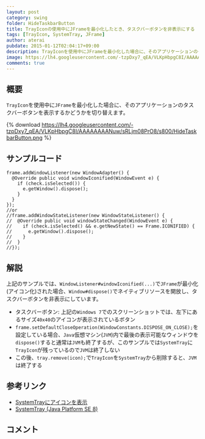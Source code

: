```yaml
---
layout: post
category: swing
folder: HideTaskbarButton
title: TrayIconの使用中にJFrameを最小化したとき、タスクバーボタンを非表示にする
tags: [TrayIcon, SystemTray, JFrame]
author: aterai
pubdate: 2015-01-12T02:04:17+09:00
description: TrayIconを使用中にJFrameを最小化した場合に、そのアプリケーションのタスクバーボタンを表示するかどうかを切り替えます。
image: https://lh4.googleusercontent.com/-tzpDxy7_qEA/VLKpHbpgC8I/AAAAAAAANuw/sRLjm08PrO8/s800/HideTaskbarButton.png
comments: true
---
```

## 概要
`TrayIcon`を使用中に`JFrame`を最小化した場合に、そのアプリケーションのタスクバーボタンを表示するかどうかを切り替えます。

{% download https://lh4.googleusercontent.com/-tzpDxy7_qEA/VLKpHbpgC8I/AAAAAAAANuw/sRLjm08PrO8/s800/HideTaskbarButton.png %}

## サンプルコード
<pre class="prettyprint"><code>frame.addWindowListener(new WindowAdapter() {
  @Override public void windowIconified(WindowEvent e) {
    if (check.isSelected()) {
      e.getWindow().dispose();
    }
  }
});
//or
//frame.addWindowStateListener(new WindowStateListener() {
//  @Override public void windowStateChanged(WindowEvent e) {
//    if (check.isSelected() &amp;&amp; e.getNewState() == Frame.ICONIFIED) {
//      e.getWindow().dispose();
//    }
//  }
//});
</code></pre>

## 解説
上記のサンプルでは、`WindowListener#windowIconified(...)`で`JFrame`が最小化(アイコン化)された場合、`Window#dispose()`でネイティブリソースを開放し、タスクバーボタンを非表示にしています。

- タスクバーボタン: 上記の`Windows 7`でのスクリーンショットでは、左下にあるサイズ`40x40`のアイコンが表示されているボタン
- `frame.setDefaultCloseOperation(WindowConstants.DISPOSE_ON_CLOSE);`を設定している場合、`Java`仮想マシン(`JVM`)内で最後の表示可能なウィンドウを`dispose()`すると通常は`JVM`も終了するが、このサンプルでは`SystemTray`に`TrayIcon`が残っているので`JVM`は終了しない
- この後、`tray.remove(icon);`で`TrayIcon`を`SystemTray`から削除すると、`JVM`は終了する

<!-- dummy comment line for breaking list -->

## 参考リンク
- [SystemTrayにアイコンを表示](https://ateraimemo.com/Swing/SystemTray.html)
- [SystemTray (Java Platform SE 8)](https://docs.oracle.com/javase/jp/8/docs/api/java/awt/SystemTray.html)

<!-- dummy comment line for breaking list -->

## コメント
